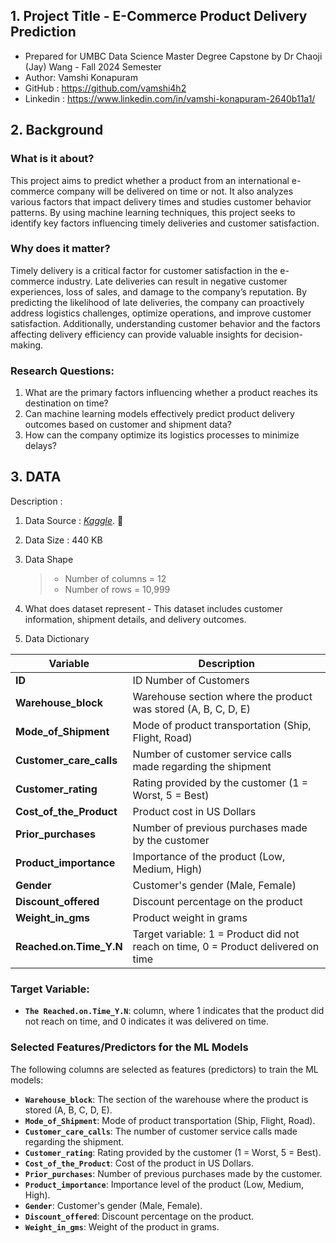 ## 1. Project Title - E-Commerce Product Delivery Prediction
- Prepared for UMBC Data Science Master Degree Capstone by Dr Chaoji (Jay) Wang - Fall 2024 Semester
- Author: Vamshi Konapuram
- GitHub : https://github.com/vamshi4h2
- Linkedin : https://www.linkedin.com/in/vamshi-konapuram-2640b11a1/


## 2. Background
### What is it about? 
This project aims to predict whether a product from an international e-commerce company will be delivered on time or not. It also analyzes various factors that impact delivery times and studies customer behavior patterns. By using machine learning techniques, this project seeks to identify key factors influencing timely deliveries and customer satisfaction.

### Why does it matter? 
Timely delivery is a critical factor for customer satisfaction in the e-commerce industry. Late deliveries can result in negative customer experiences, loss of sales, and damage to the company’s reputation. By predicting the likelihood of late deliveries, the company can proactively address logistics challenges, optimize operations, and improve customer satisfaction. Additionally, understanding customer behavior and the factors affecting delivery efficiency can provide valuable insights for decision-making.

### Research Questions:
1. What are the primary factors influencing whether a product reaches its destination on time?
2. Can machine learning models effectively predict product delivery outcomes based on customer and shipment data?
3. How can the company optimize its logistics processes to minimize delays?



## 3. DATA
Description : 

1. Data Source : *[Kaggle](https://www.kaggle.com/datasets/pankajbhosale/e-commmerce?select=E_Commerce.csv)*. :link:

2. Data Size : 440 KB

3. Data Shape
   > - Number of columns =  12
   > - Number of rows    = 10,999

4. What does dataset represent - This dataset includes customer information, shipment details, and delivery outcomes.

5. Data Dictionary
   
| **Variable**           | **Description**                                                              |
|------------------------|-------------------------------------------------------------------------------|
| **ID**                 | ID Number of Customers                                                       |
| **Warehouse_block**     | Warehouse section where the product was stored (A, B, C, D, E)               |
| **Mode_of_Shipment**    | Mode of product transportation (Ship, Flight, Road)                          |
| **Customer_care_calls** | Number of customer service calls made regarding the shipment                 |
| **Customer_rating**     | Rating provided by the customer (1 = Worst, 5 = Best)                        |
| **Cost_of_the_Product** | Product cost in US Dollars                                                   |
| **Prior_purchases**     | Number of previous purchases made by the customer                            |
| **Product_importance**  | Importance of the product (Low, Medium, High)                                |
| **Gender**              | Customer's gender (Male, Female)                                             |
| **Discount_offered**    | Discount percentage on the product                                           |
| **Weight_in_gms**       | Product weight in grams                                                     |
| **Reached.on.Time_Y.N** | Target variable: 1 = Product did not reach on time, 0 = Product delivered on time |

### Target Variable: 
- **`The Reached.on.Time_Y.N`**: column, where 1 indicates that the product did not reach on time, and 0 indicates it was delivered on time.

### Selected Features/Predictors for the ML Models

The following columns are selected as features (predictors) to train the ML models:

- **`Warehouse_block`**: The section of the warehouse where the product is stored (A, B, C, D, E).
- **`Mode_of_Shipment`**: Mode of product transportation (Ship, Flight, Road).
- **`Customer_care_calls`**: The number of customer service calls made regarding the shipment.
- **`Customer_rating`**: Rating provided by the customer (1 = Worst, 5 = Best).
- **`Cost_of_the_Product`**: Cost of the product in US Dollars.
- **`Prior_purchases`**: Number of previous purchases made by the customer.
- **`Product_importance`**: Importance level of the product (Low, Medium, High).
- **`Gender`**: Customer's gender (Male, Female).
- **`Discount_offered`**: Discount percentage on the product.
- **`Weight_in_gms`**: Weight of the product in grams.

